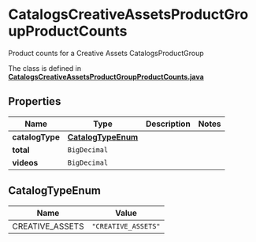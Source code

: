

# CatalogsCreativeAssetsProductGroupProductCounts

Product counts for a Creative Assets CatalogsProductGroup

The class is defined in **[CatalogsCreativeAssetsProductGroupProductCounts.java](../../src/main/java/org/openapitools/model/CatalogsCreativeAssetsProductGroupProductCounts.java)**

## Properties

Name | Type | Description | Notes
------------ | ------------- | ------------- | -------------
**catalogType** | [**CatalogTypeEnum**](#CatalogTypeEnum) |  | 
**total** | `BigDecimal` |  | 
**videos** | `BigDecimal` |  | 

## CatalogTypeEnum

Name | Value
---- | -----
CREATIVE_ASSETS | `"CREATIVE_ASSETS"`




